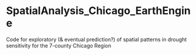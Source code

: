 # SpatialAnalysis_Chicago_EarthEngine
Code for exploratory (&amp; eventual prediction?) of spatial patterns in drought sensitivity for the 7-county Chicago Region
